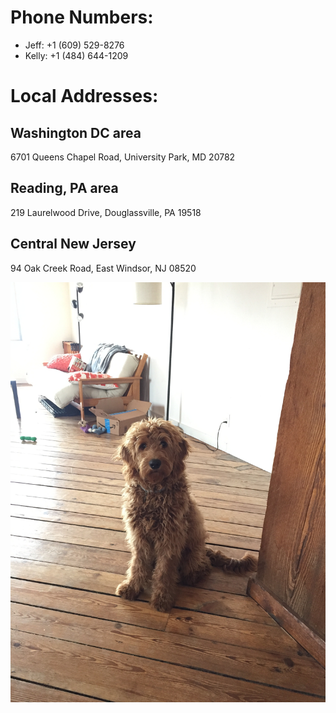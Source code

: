 # Phone Numbers:
   - Jeff: +1 (609) 529-8276
   - Kelly: +1 (484) 644-1209


# Local Addresses:

Washington DC area
------------------------------------------------
6701 Queens Chapel Road, University Park, MD 20782


Reading, PA area
------------------------------------------------
219 Laurelwood Drive, Douglassville, PA 19518


Central New Jersey
------------------------------------------------
94 Oak Creek Road, East Windsor, NJ 08520

<img src="IMG_2980.JPG" alt="hi" class="inline"/>

